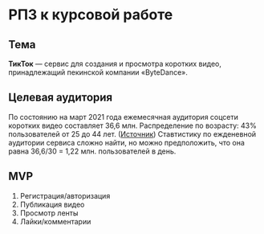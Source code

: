 # РПЗ к курсовой работе

## Тема

<B>ТикТок</B> — сервис для создания и просмотра коротких видео, принадлежащий пекинской компании «ByteDance».

## Целевая аудитория

По состоянию на март 2021 года ежемесячная аудитория соцсети коротких видео составляет 36,6 млн. Распределение по возрасту: 43% пользователей от 25 до 44 лет. ([Источник](https://t.me/odigital/1329/))
Ставтистику по ежденевной аудитории сервиса сложно найти, но можно предположить, что она равна 36,6/30 = 1,22 млн. пользователей в день.


## MVP

1. Регистрация/авторизация
2. Публикация видео
3. Просмотр ленты
4. Лайки/комментарии

## 